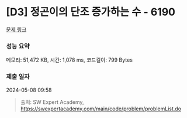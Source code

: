 # [D3] 정곤이의 단조 증가하는 수 - 6190 

[문제 링크](https://swexpertacademy.com/main/code/problem/problemDetail.do?contestProbId=AWcPjEuKAFgDFAU4) 

### 성능 요약

메모리: 51,472 KB, 시간: 1,078 ms, 코드길이: 799 Bytes

### 제출 일자

2024-05-08 09:58



> 출처: SW Expert Academy, https://swexpertacademy.com/main/code/problem/problemList.do